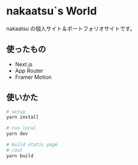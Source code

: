# nakaatsu`s World

nakaatsu の個人サイト＆ポートフォリオサイトです。

## 使ったもの

- Next.js
- App Router
- Framer Motion


## 使いかた

```sh
# setup
yarn install

# run local
yarn dev

# build static page
# /out
yarn build
```
